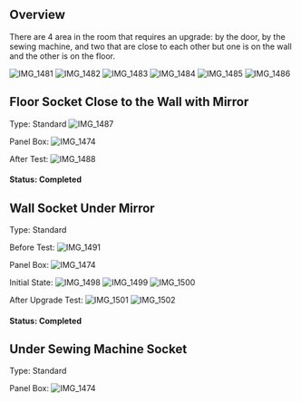 ## Overview

There are 4 area in the room that requires an upgrade: by the door, by the sewing machine, and two that are close to each other but one is on the wall and the other is on the floor.

![IMG_1481](https://github.com/United-Home/125-Frederick/assets/61100293/71ec58f6-caa2-442a-95eb-dd14d6641010)
![IMG_1482](https://github.com/United-Home/125-Frederick/assets/61100293/6b58168c-cb52-4be8-ba42-1b5277c9e5bd)
![IMG_1483](https://github.com/United-Home/125-Frederick/assets/61100293/b7fe94c4-ed8c-473c-9229-9dbe7b955d84)
![IMG_1484](https://github.com/United-Home/125-Frederick/assets/61100293/5e8941fd-a1c4-4772-a002-f9ad6f826031)
![IMG_1485](https://github.com/United-Home/125-Frederick/assets/61100293/25b1d208-c015-40b1-8c64-52ce8fa04606)
![IMG_1486](https://github.com/United-Home/125-Frederick/assets/61100293/672966b2-b94c-4dd0-9f57-b00b2eae8512)

## Floor Socket Close to the Wall with Mirror

Type: Standard
![IMG_1487](https://github.com/United-Home/125-Frederick/assets/61100293/42f8bedf-9dd6-4006-9547-19a8ab235eab)

Panel Box:
![IMG_1474](https://github.com/United-Home/125-Frederick/assets/61100293/ccbb1780-f787-4cd7-8bf4-bb5c3f031d79)


After Test:
![IMG_1488](https://github.com/United-Home/125-Frederick/assets/61100293/32fa228c-c79c-4671-baf9-db2a329eec82)


#### Status: Completed

## Wall Socket Under Mirror
Type: Standard

Before Test: 
![IMG_1491](https://github.com/United-Home/125-Frederick/assets/61100293/2cddf6af-bff6-4f44-aab1-67d64c093dbf)

Panel Box:
![IMG_1474](https://github.com/United-Home/125-Frederick/assets/61100293/3e8b960c-642d-4ed4-9540-274a055a530a)

Initial State:
![IMG_1498](https://github.com/United-Home/125-Frederick/assets/61100293/3e4a7dfa-975a-47b7-89bd-b20a519685c1)
![IMG_1499](https://github.com/United-Home/125-Frederick/assets/61100293/0c0e67b4-514f-40b9-9a42-62c888e4ee67)
![IMG_1500](https://github.com/United-Home/125-Frederick/assets/61100293/c53533ab-8be4-4417-b06b-f6fec52ff116)


After Upgrade Test:
![IMG_1501](https://github.com/United-Home/125-Frederick/assets/61100293/03251f30-5428-43b6-951a-e6abcc77f6cf)
![IMG_1502](https://github.com/United-Home/125-Frederick/assets/61100293/1ce65f97-60ba-4b44-b47d-ba1b4b143124)


#### Status: Completed

## Under Sewing Machine Socket

Type: Standard

Panel Box:
![IMG_1474](https://github.com/United-Home/125-Frederick/assets/61100293/7d2102c5-5a6c-492d-b078-641be4cd47e1)






